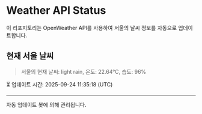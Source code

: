 
# Weather API Status

이 리포지토리는 OpenWeather API를 사용하여 서울의 날씨 정보를 자동으로 업데이트합니다.

## 현재 서울 날씨
> 서울의 현재 날씨: light rain, 온도: 22.64°C, 습도: 96%

⏳ 업데이트 시간: 2025-09-24 11:35:18 (UTC)

---
자동 업데이트 봇에 의해 관리됩니다.
